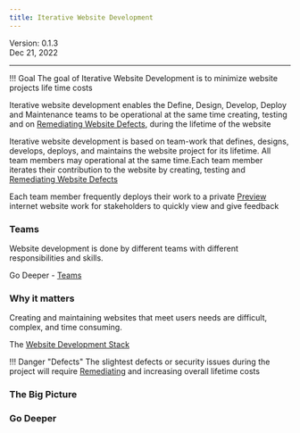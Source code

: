 ```yaml
---
title: Iterative Website Development
---
```


Version: 0.1.3  
Dec 21, 2022

---

!!! Goal
    The goal of Iterative Website Development is to minimize website projects life time costs

Iterative website development enables the Define, Design, Develop, Deploy and Maintenance teams to be operational at the same time creating, testing and on [Remediating Website Defects](defect_remediation_cost.md)​, during the lifetime of the website

Iterative website development is based on team-work that defines, designs, develops, deploys, and maintains the website project for its lifetime. All team members may operational at the same time.Each team member iterates their  contribution to the website by creating, testing and [Remediating Website Defects](defect_remediation_cost.md)

Each team member frequently deploys their work to a private [Preview](preview.md) internet website work for stakeholders to quickly view and give feedback 

### Teams

Website development is done by different teams with different responsibilities and skills.

Go Deeper - [Teams](teams.md)

### Why it matters

Creating and maintaining websites that meet users needs are difficult, complex, and time consuming.

The [Website Development Stack](website_dev_stack.md)

!!! Danger "Defects"
	The slightest defects or security issues during the project will require [Remediating](defect_remediation_cost.md) and increasing overall lifetime costs 


### The Big Picture

### Go Deeper
